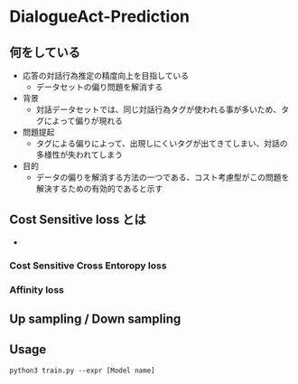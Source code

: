 # DialogueAct-Prediction

## 何をしている
+ 応答の対話行為推定の精度向上を目指している
  + データセットの偏り問題を解消する
+ 背景
  + 対話データセットでは、同じ対話行為タグが使われる事が多いため、タグによって偏りが現れる
+ 問題提起
  + タグによる偏りによって、出現しにくいタグが出てきてしまい、対話の多様性が失われてしまう
+ 目的
  + データの偏りを解消する方法の一つである、コスト考慮型がこの問題を解決するための有効的であると示す
## Cost Sensitive loss とは
+ 
### Cost Sensitive Cross Entoropy loss
### Affinity loss

## Up sampling / Down sampling


## Usage
```
python3 train.py --expr [Model name]
```